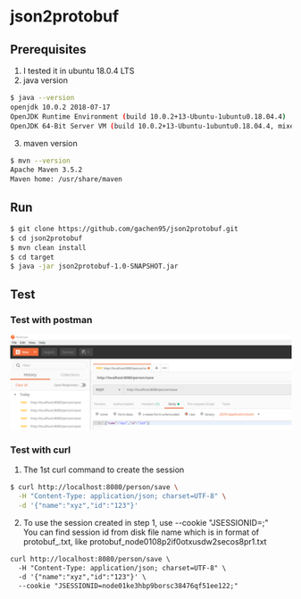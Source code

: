 # json2protobuf

## Prerequisites
1. I tested it in ubuntu 18.0.4 LTS
2. java version
  ```sh
  $ java --version
  openjdk 10.0.2 2018-07-17
  OpenJDK Runtime Environment (build 10.0.2+13-Ubuntu-1ubuntu0.18.04.4)
  OpenJDK 64-Bit Server VM (build 10.0.2+13-Ubuntu-1ubuntu0.18.04.4, mixed mode)
  ```
3. maven version
  ```sh
  $ mvn --version
  Apache Maven 3.5.2
  Maven home: /usr/share/maven
  ```

## Run
```sh
$ git clone https://github.com/gachen95/json2protobuf.git
$ cd json2protobuf
$ mvn clean install
$ cd target
$ java -jar json2protobuf-1.0-SNAPSHOT.jar
```

## Test

### Test with postman
![postman](2019-01-30_14-22-35.png)

### Test with curl 

1. The 1st curl command to create the session
```sh
$ curl http://localhost:8080/person/save \
  -H "Content-Type: application/json; charset=UTF-8" \
  -d '{"name":"xyz","id":"123"}' 
```

2. To use the session created in step 1, use --cookie "JSESSIONID=<session id>;"  
   You can find session id from disk file name which is in format of protobuf_<session id>.txt, like protobuf_node0108p2if0otxusdw2secos8pr1.txt

```
curl http://localhost:8080/person/save \
  -H "Content-Type: application/json; charset=UTF-8" \
  -d '{"name":"xyz","id":"123"}' \
  --cookie "JSESSIONID=node01ke3hbp9borsc38476qf51ee122;"
```
